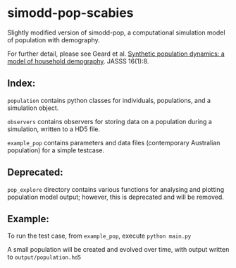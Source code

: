 # simodd-pop-scabies

Slightly modified version of simodd-pop, a computational simulation model of population with demography.

For further detail, please see Geard et al. [Synthetic population dynamics: a model of household demography](http://jasss.soc.surrey.ac.uk/16/1/8.html). JASSS 16(1):8.

## Index:

`population` contains python classes for individuals, populations, and a simulation object.

`observers` contains observers for storing data on a population during a simulation, written to a HD5 file.

`example_pop` contains parameters and data files (contemporary Australian population) for a simple testcase.

## Deprecated:

`pop_explore` directory contains various functions for analysing and plotting population model output; however, this is deprecated and will be removed.

## Example:

To run the test case, from `example_pop`, execute `python main.py`

A small population will be created and evolved over time, with output written to `output/population.hd5`
 





